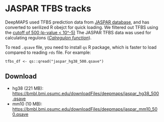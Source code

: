 # JASPAR TFBS tracks

DeepMAPS used TFBS prediction data from [JASPAR database](https://jaspar.genereg.net/genome-tracks/), and has converted to serilized R obejct for quick loading. We filtered out TFBS using the [cutoff of 500 (p-value < 10^-5)](https://github.com/wassermanlab/JASPAR-UCSC-tracks) The JASPAR TFBS data was used for calculating regulons ([_Calregulon function_](https://github.com/OSU-BMBL/deepmaps/blob/master/scRNA_scATAC1.r#L817)).

To read `.qsave` file, you need to install `qs` R package, which is faster to load compared to reading `rds` file. For example:

```
tfbs_df <- qs::qread("jaspar_hg38_500.qsave")
```

## Download

- hg38 (221 MB): https://bmbl.bmi.osumc.edu/downloadFiles/deepmaps/jaspar_hg38_500.qsave
- mm10 (10 MB): https://bmbl.bmi.osumc.edu/downloadFiles/deepmaps/jaspar_mm10_500.qsave
